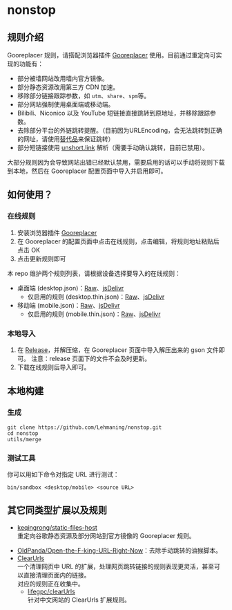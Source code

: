 # nonstop
## 规则介绍
Gooreplacer 规则，请搭配浏览器插件 [Gooreplacer](https://github.com/jiacai2050/gooreplacer) 使用。目前通过重定向可实现的功能有：

* 部分被墙网站改用墙内官方镜像。
* 部分静态资源改用第三方 CDN 加速。
* 移除部分链接跟踪参数，如 ```utm```、```share```、```spm```等。
* 部分网站强制使用桌面端或移动端。
* Bilibili、Niconico 以及 YouTube 短链接直接跳转到原地址，并移除跟踪参数。
* 去除部分平台的外链跳转提醒。（目前因为URLEncoding，会无法跳转到正确的网址，请使用[替代品](https://github.com/OldPanda/Open-the-F-king-URL-Right-Now)来保证跳转）
* 部分短链接使用 [unshort.link](https://unshort.link) 解析（需要手动确认跳转，目前已禁用）。

大部分规则因为会导致网站出错已经默认禁用，需要启用的话可以手动将规则下载到本地，然后在 Gooreplacer 配置页面中导入并启用即可。



## 如何使用？
### 在线规则
1. 安装浏览器插件 [Gooreplacer](https://github.com/jiacai2050/gooreplacer)
2. 在 Gooreplacer 的配置页面中点击在线规则，点击编辑，将规则地址粘贴后点击 OK
3. 点击更新规则即可

本 repo 维护两个规则列表，请根据设备选择要导入的在线规则：

* 桌面端 (desktop.json)：[Raw](https://github.com/Lehmaning/nonstop/raw/master/desktop.json)、[jsDelivr](https://fastly.jsdelivr.net/gh/Lehmaning/nonstop/desktop.json)
    * 仅启用的规则 (desktop.thin.json)：[Raw](https://github.com/Lehmaning/nonstop/raw/master/desktop.thin.json)、[jsDelivr](https://fastly.jsdelivr.net/gh/Lehmaning/nonstop/desktop.thin.json)
* 移动端 (mobile.json)：[Raw](https://github.com/Lehmaning/nonstop/raw/master/mobile.json)、[jsDelivr](https://fastly.jsdelivr.net/gh/Lehmaning/nonstop/mobile.json)
    * 仅启用的规则 (mobile.thin.json)：[Raw](https://github.com/Lehmaning/nonstop/raw/master/mobile.thin.json)、[jsDelivr](https://fastly.jsdelivr.net/gh/Lehmaning/nonstop/mobile.thin.json)

### 本地导入
1. 在 [Release](https://github.com/Lehmaning/nonstop/archive/refs/heads/main.zip)，并解压缩，在 Gooreplacer 页面中导入解压出来的 gson 文件即可。
注意：release 页面下的文件不会及时更新。
2. 下载在线规则后导入即可。

## 本地构建
### 生成
```shell
git clone https://github.com/Lehmaning/nonstop.git
cd nonstop
utils/merge
```

### 测试工具
你可以用如下命令对指定 URL 进行测试：
```shell
bin/sandbox <desktop/mobile> <source URL>
```

## 其它同类型扩展以及规则
* [keqingrong/static-files-host](https://github.com/keqingrong/static-files-host)<br/>重定向谷歌静态资源及部分网站到官方镜像的 Gooreplacer 规则。
<!--* [Teddy-Zhu/gooreplacerRule](https://github.com/Teddy-Zhu/gooreplacerRule)<br/>重定向谷歌静态资源到极客族加速服务的旧版 Gooreplacer 规则。-->
* [OldPanda/Open-the-F-king-URL-Right-Now](https://github.com/OldPanda/Open-the-F-king-URL-Right-Now)：去除手动跳转的油猴脚本。
* [ClearUrls](https://github.com/ClearURLs/Addon)<br/>一个清理网页中 URL 的扩展，处理网页跳转链接的规则表现更灵活，甚至可以直接清理页面内的链接。<br/>
对应的规则正在收集中。
    * [lifegpc/clearUrls](https://github.com/lifegpc/clearUrls)<br/>针对中文网站的 ClearUrls 扩展规则。
